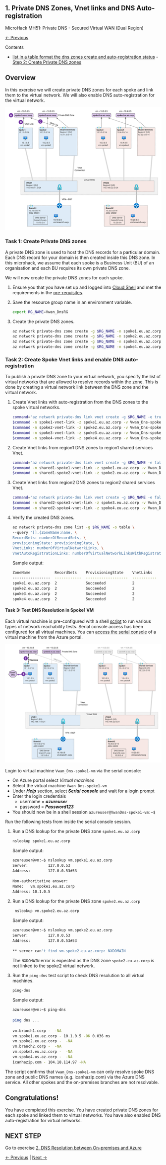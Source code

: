 ## 1. Private DNS Zones, Vnet links and DNS Auto-registration <!-- omit from toc -->

MicroHack MH51: Private DNS - Secured Virtual WAN (Dual Region) <!-- omit from toc -->

[← Previous](../README.md)

Contents

- [list in a table format the dns zones create and auto-registration status](#list-in-a-table-format-the-dns-zones-create-and-auto-registration-status)
      - [Step 2: Create Private DNS zones](#step-2-create-private-dns-zones)


## Overview

In this exercise we will create private DNS zones for each spoke and link them to the virtual network. We will also enable DNS auto-registration for the virtual network.

![mh51-1-private-dns-zones-links-config](../../images/../../images/microhacks/mh51/mh51-1-private-dns-zones-links-config.png)

### Task 1: Create Private DNS zones

A private DNS zone is used to host the DNS records for a particular domain. Each DNS record for your domain is then created inside this DNS zone. In this microhack, we assume that each spoke is a Business Unit (BU) of an organisation and each BU requires its own private DNS zone.

We will now create the private DNS zones for each spoke.

1. Ensure you that you have set up and logged into [Cloud Shell](https://learn.microsoft.com/en-us/azure/cloud-shell/overview) and met the requirements in the [pre-requisites](../../../prerequisites/README.md).

2. Save the resource group name in an environment variable.

   ```bash
   export RG_NAME=Vwan_DnsRG
   ```

3. Create the private DNS zones.

   ```bash
   az network private-dns zone create -g $RG_NAME -n spoke1.eu.az.corp
   az network private-dns zone create -g $RG_NAME -n spoke2.eu.az.corp
   az network private-dns zone create -g $RG_NAME -n spoke3.eu.az.corp
   az network private-dns zone create -g $RG_NAME -n spoke4.eu.az.corp
   ```

### Task 2: Create Spoke Vnet links and enable DNS auto-registration

To publish a private DNS zone to your virtual network, you specify the list of virtual networks that are allowed to resolve records within the zone. This is done by creating a virtual network link between the DNS zone and the virtual network.

1. Create Vnet links with auto-registration from the DNS zones to the spoke virtual networks.

   ```bash
   command="az network private-dns link vnet create -g $RG_NAME -e true"
   $command -n spoke1-vnet-link -z spoke1.eu.az.corp -v Vwan_Dns-spoke1-vnet
   $command -n spoke2-vnet-link -z spoke2.eu.az.corp -v Vwan_Dns-spoke2-vnet
   $command -n spoke3-vnet-link -z spoke3.eu.az.corp -v Vwan_Dns-spoke3-vnet
   $command -n spoke4-vnet-link -z spoke4.eu.az.corp -v Vwan_Dns-spoke4-vnet
   ```

2. Create Vnet links from region1 DNS zones to region1 shared services Vnet.

   ```bash
   command="az network private-dns link vnet create -g $RG_NAME -e false"
   $command -n shared1-spoke1-vnet-link -z spoke1.eu.az.corp -v Vwan_Dns-shared1-vnet
   $command -n shared1-spoke2-vnet-link -z spoke2.eu.az.corp -v Vwan_Dns-shared1-vnet
   ```

3. Create Vnet links from region2 DNS zones to region2 shared services Vnet.

   ```bash
   command="az network private-dns link vnet create -g $RG_NAME -e false"
   $command -n shared2-spoke3-vnet-link -z spoke3.eu.az.corp -v Vwan_Dns-shared2-vnet
   $command -n shared2-spoke4-vnet-link -z spoke4.eu.az.corp -v Vwan_Dns-shared2-vnet
   ```

4. Verify the created DNS zones.

   ```bash
   az network private-dns zone list -g $RG_NAME -o table \
   --query "[].{ZoneName:name, \
   RecordSets: numberOfRecordSets, \
   provisioningState: provisioningState, \
   VnetLinks: numberOfVirtualNetworkLinks, \
   VnetAutoRegistrationLinks: numberOfVirtualNetworkLinksWithRegistration}"
   ```

   Sample output:

   ```sh
   ZoneName           RecordSets    ProvisioningState    VnetLinks    VnetAutoRegistrationLinks
   -----------------  ------------  -------------------  -----------  -----------------------
   spoke1.eu.az.corp  2             Succeeded            2            1
   spoke2.eu.az.corp  2             Succeeded            2            1
   spoke3.eu.az.corp  2             Succeeded            2            1
   spoke4.eu.az.corp  2             Succeeded            2            1
   ```

#### Task 3: Test DNS Resolution in Spoke1 VM

Each virtual machine is pre-configured with a shell [script](../../../scripts/server.sh) to run various types of network reachability tests. Serial console access has been configured for all virtual machines. You can [access the serial console](https://learn.microsoft.com/en-us/troubleshoot/azure/virtual-machines/serial-console-overview#access-serial-console-for-virtual-machines-via-azure-portal) of a virtual machine from the Azure portal.

![mh51-1-private-dns-zones-links-test](../../images/../../images/microhacks/mh51/mh51-1-private-dns-zones-links-test.png)

Login to virtual machine `Vwan_Dns-spoke1-vm` via the serial console:

- On Azure portal select *Virtual machines*
- Select the virtual machine `Vwan_Dns-spoke1-vm`
- Under ***Help*** section, select ***Serial console*** and wait for a login prompt
- Enter the login credentials
  - username = ***azureuser***
  - password = ***Password123***
- You should now be in a shell session `azureuser@VwanDns-spoke1-vm:~$`

Run the following tests from inside the serial console session.

1. Run a DNS lookup for the private DNS zone `spoke1.eu.az.corp`

   ```sh
   nslookup spoke1.eu.az.corp
   ```

   Sample output:

   ```sh
   azureuser@vm:~$ nslookup vm.spoke1.eu.az.corp
   Server:         127.0.0.53
   Address:        127.0.0.53#53

   Non-authoritative answer:
   Name:   vm.spoke1.eu.az.corp
   Address: 10.1.0.5
   ```

2. Run a DNS lookup for the private DNS zone `spoke2.eu.az.corp`

   ```sh
    nslookup vm.spoke2.eu.az.corp
    ```
    Sample output:

   ```sh
   azureuser@vm:~$ nslookup vm.spoke2.eu.az.corp
   Server:         127.0.0.53
   Address:        127.0.0.53#53

   ** server can't find vm.spoke2.eu.az.corp: NXDOMAIN
   ```

   The `NXDOMAIN` error is expected as the DNS zone `spoke2.eu.az.corp` is not linked to the spoke2 virtual network.

3. Run the `ping-dns` test script to check DNS resolution to all virtual machines.

    ```sh
    ping-dns
    ```

    Sample output:

    ```sh
   azureuser@vm:~$ ping-dns

   ping dns ...

   vm.branch1.corp -  -NA
   vm.spoke1.eu.az.corp - 10.1.0.5 -OK 0.036 ms
   vm.spoke2.eu.az.corp -  -NA
   vm.branch2.corp -  -NA
   vm.spoke3.eu.az.corp -  -NA
   vm.spoke4.us.az.corp -  -NA
   icanhazip.com - 104.18.114.97 -NA
   ```
The script confirms that `Vwan_Dns-spoke1-vm` can only resolve spoke DNS zone and public DNS names (e.g. icanhazip.com) via the Azure DNS service. All other spokes and the on-premises branches are not resolvable.

## Congratulations! <!-- omit from toc -->

You have completed this exercise. You have created private DNS zones for each spoke and linked them to virtual networks. You have also enabled DNS auto-registration for virtual networks.

## NEXT STEP <!-- omit from toc -->
Go to exercise [2. DNS Resolution between On-premises and Azure](./2.%20DNS%20Resolution%20between%20On-premises%20and%20Azure.md)

[← Previous](../README.md) | [Next →](./2.%20DNS%20Resolution%20between%20On-premises%20and%20Azure.md)
